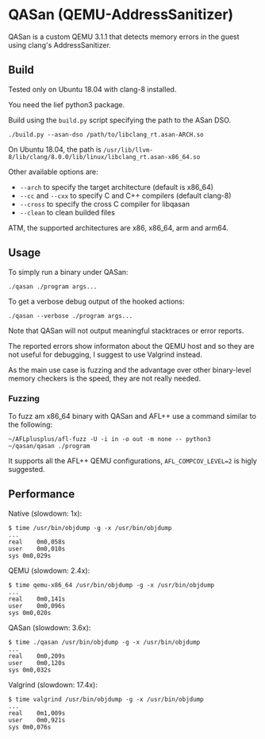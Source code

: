 # QASan (QEMU-AddressSanitizer)

QASan is a custom QEMU 3.1.1 that detects memory errors in the guest using clang's AddressSanitizer.

## Build

Tested only on Ubuntu 18.04 with clang-8 installed.

You need the lief python3 package.

Build using the `build.py` script specifying the path to the ASan DSO.


```
./build.py --asan-dso /path/to/libclang_rt.asan-ARCH.so
```

On Ubuntu 18.04, the path is `/usr/lib/llvm-8/lib/clang/8.0.0/lib/linux/libclang_rt.asan-x86_64.so`

Other available options are:

+ `--arch` to specify the target architecture (default is x86_64)
+ `--cc` and `--cxx` to specify C and C++ compilers (default clang-8)
+ `--cross` to specify the cross C compiler for libqasan
+ `--clean` to clean builded files

ATM, the supported architectures are x86, x86_64, arm and arm64.

## Usage

To simply run a binary under QASan:

`./qasan ./program args...`

To get a verbose debug output of the hooked actions:

`./qasan --verbose ./program args...`

Note that QASan will not output meaningful stacktraces or error reports.

The reported errors show informaton about the QEMU host and so they are not useful for debugging, I suggest to use Valgrind instead.

As the main use case is fuzzing and the advantage over other binary-level memory checkers is the speed, they are not really needed.

### Fuzzing

To fuzz am x86_64 binary with QASan and AFL++ use a command similar to the following:

```
~/AFLplusplus/afl-fuzz -U -i in -o out -m none -- python3 ~/qasan/qasan ./program
``` 

It supports all the AFL++ QEMU configurations, `AFL_COMPCOV_LEVEL=2` is higly suggested.

## Performance

Native (slowdown: 1x):

```
$ time /usr/bin/objdump -g -x /usr/bin/objdump
...
real	0m0,058s
user	0m0,010s
sys	0m0,029s
```

QEMU (slowdown: 2.4x):

```
$ time qemu-x86_64 /usr/bin/objdump -g -x /usr/bin/objdump
...
real	0m0,141s
user	0m0,096s
sys	0m0,020s
```

QASan (slowdown: 3.6x):

```
$ time ./qasan /usr/bin/objdump -g -x /usr/bin/objdump
...
real	0m0,209s
user	0m0,120s
sys	0m0,032s
```

Valgrind (slowdown: 17.4x):

```
$ time valgrind /usr/bin/objdump -g -x /usr/bin/objdump
...
real	0m1,009s
user	0m0,921s
sys	0m0,076s
```
